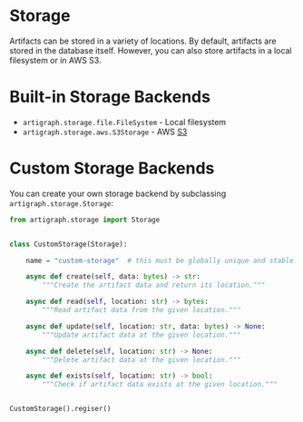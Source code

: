 # Storage

Artifacts can be stored in a variety of locations. By default, artifacts are stored in
the database itself. However, you can also store artifacts in a local filesystem or in
AWS S3.

# Built-in Storage Backends

-   `artigraph.storage.file.FileSystem` - Local filesystem
-   `artigraph.storage.aws.S3Storage` - AWS [S3](https://aws.amazon.com/s3/)

# Custom Storage Backends

You can create your own storage backend by subclassing `artigraph.storage.Storage`:

```python
from artigraph.storage import Storage


class CustomStorage(Storage):

    name = "custom-storage"  # this must be globally unique and stable across versions

    async def create(self, data: bytes) -> str:
        """Create the artifact data and return its location."""

    async def read(self, location: str) -> bytes:
        """Read artifact data from the given location."""

    async def update(self, location: str, data: bytes) -> None:
        """Update artifact data at the given location."""

    async def delete(self, location: str) -> None:
        """Delete artifact data at the given location."""

    async def exists(self, location: str) -> bool:
        """Check if artifact data exists at the given location."""


CustomStorage().regiser()
```
